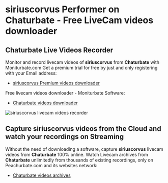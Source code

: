# siriuscorvus Performer on Chaturbate - Free LiveCam videos downloader

## Chaturbate Live Videos Recorder

Monitor and record livecam videos of **siriuscorvus** from **Chaturbate** with Moniturbate.com
Get a premium trial for free by just and only registering with your Email address:
* [siriuscorvus Premium videos downloader](https://moniturbate.com/request-demo-licence-key.html)

Free livecam videos downloader - Moniturbate Software:
* [Chaturbate videos downloader](https://moniturbate.com/moniturbate-download-software.html)

![siriuscorvus livecam videos recorder](https://peachurnet.com/templates/moniturbate-software.png)


## Capture siriuscorvus videos from the Cloud and watch your recordings on Streaming

Without the need of downloading a software, capture **siriuscorvus** livecam videos from **Chaturbate** 100% online.
Watch Livecam archives from **Chaturbate** unlimitedly from thousands of existing recordings, only on Peachurbate.com and its websites network:
* [Chaturbate videos archives](https://peachurnet.com/)